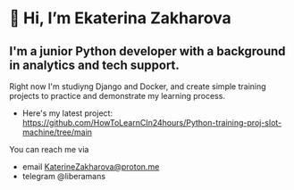 # 👋 Hi, I’m Ekaterina Zakharova 
## I'm a junior Python developer with a background in analytics and tech support. 
Right now I'm studiyng Django and Docker, and create simple training projects to practice and demonstrate my learning process.
- Here's my latest project: https://github.com/HowToLearnCIn24hours/Python-training-proj-slot-machine/tree/main

You can reach me via 
- email KaterineZakharova@proton.me 
- telegram @liberamans

<!---
HowToLearnCIn24hours/HowToLearnCIn24hours is a ✨ special ✨ repository because its `README.md` (this file) appears on your GitHub profile.
You can click the Preview link to take a look at your changes.
--->
